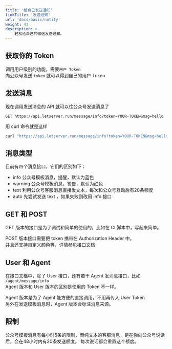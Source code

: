```yaml
---
title: '给自己发送通知'
linkTitle: '发送通知'
url: 'docs/basic/notify'
weight: 43
description: >
    轻松给自己的微信发送通知。
---
```


## 获取你的 Token

调用用户级别的功能，需要`用户 Token`  
向公众号发送 `token` 就可以得到自己的用户 Token

## 发送消息

现在调用发送消息的 API 就可以往公众号发送消息了

```http
GET https://api.letserver.run/message/info?token=YOUR-TOKEN&msg=hello
```

用 curl 命令就是这样

```bash
curl "https://api.letserver.run/message/info?token=YOUR-TOKEN&msg=hello"
```

## 消息类型

目前有四个消息接口，它们的区别如下：

* info 公众号模板消息，提醒，默认为蓝色
* warning 公众号模板消息，警告，默认为红色
* text 利用公众号客服消息直接发文本，每次和公众号互动后有20条额度
* auto 先尝试发送 text ，如果失败则改用 info 接口

## GET 和 POST

GET 版本的接口是为了调试和简单的使用的，比如在 CI 脚本中，写起来简单。

POST 版本接口需要把 token 携带在 Authorization Header 中。  
并且还支持自定义颜色等，详情参见[接口文档](/ref)

## User 和 Agent

在接口文档中，除了 User 接口，还有若干 Agent 发消息接口，比如 `/agent/message/info`  
Agent 版本和 User 版本的区别是使用的 Token 不一样。

Agent 版本是为了 Agent 能方便的直接调用，不用再传入 User Token  
另外在发送模板消息时，Agent 版本会标注消息来源。

## 限制

公众号模板消息有每小时5条的限制，而纯文本的客服消息，是在你向公众号说话后，会在48小时内有20条发送额度。
每次说话都会重置这个额度。
